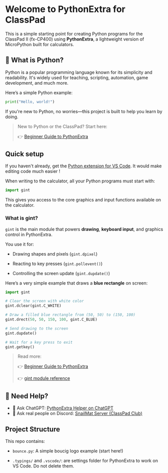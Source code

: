 # Welcome to PythonExtra for ClassPad

This is a simple starting point for creating Python programs for the ClassPad II (fx-CP400) using **PythonExtra**, a lightweight version of MicroPython built for calculators.


## 🐍 What is Python?

Python is a popular programming language known for its simplicity and readability. It's widely used for teaching, scripting, automation, game development, and much more.

Here’s a simple Python example:

```python
print("Hello, world!")
```

If you're new to Python, no worries—this project is built to help you learn by doing.

> New to Python or the ClassPad?
> Start here:
>
> 👉 [Beginner Guide to PythonExtra](https://classpaddev.github.io/wiki/python/introduction)


## Quick setup

If you haven't already, get the [Python extension for VS Code](https://marketplace.visualstudio.com/items?itemName=ms-python.python). It would make editing code much easier !

When writing to the calculator, all your Python programs must start with:

```python
import gint
```

This gives you access to the core graphics and input functions available on the calculator.

### What is gint?
`gint` is the main module that powers **drawing**, **keyboard input**, and graphics control in PythonExtra.

You use it for:

- Drawing shapes and pixels (`gint.dpixel`)

- Reacting to key presses (`gint.pollevent()`)

- Controlling the screen update (`gint.dupdate()`)

Here’s a very simple example that draws a **blue rectangle** on screen:

```python
import gint

# Clear the screen with white color
gint.dclear(gint.C_WHITE)

# Draw a filled blue rectangle from (50, 50) to (150, 100)
gint.drect(50, 50, 150, 100, gint.C_BLUE)

# Send drawing to the screen
gint.dupdate()

# Wait for a key press to exit
gint.getkey()
```

> Read more:
>
> 👉 [Beginner Guide to PythonExtra](https://classpaddev.github.io/wiki/python/introduction)
>
> 👉 [gint module reference](https://git.planet-casio.com/Lephenixnoir/PythonExtra/src/branch/main/docs/sh/modgint-en.md)

## 💬 Need Help?

- 🧠 Ask ChatGPT:
    [PythonExtra Helper on ChatGPT](https://chatgpt.com/g/g-67fb8fb50e2c8191a7df1b814ad8fce9-pythonextra-helper)
- 💬 Ask real people on Discord: 
    [SnailMat Server (ClassPad Club)](https://discord.gg/jZQWY9DBKT)

## Project Structure
This repo contains:

- `bounce.py`: A simple boucig logo example (start here!)

- `.typings/` and `.vscode/`: are settings folder for PythonExtra to work on VS Code. Do not delete them.


